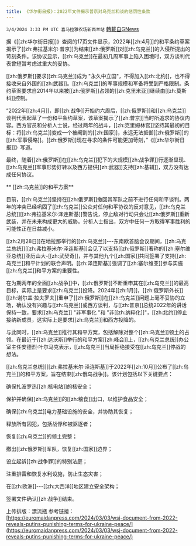 ```yaml
---
title: 《华尔街日报》：2022年文件揭示普京对乌克兰和谈的惩罚性条款
---
```

`3/4/2024 3:33 PM UTC 喜马拉雅农场新西兰站` [轉載自GNews](https://gnews.org/articles/2364169)

据《[[zh:华尔街日报]]》查阅的17页文件显示，2022年[[zh:4月]]的和平条约草案揭示了[[zh:弗拉基米尔·普京]]为结束[[zh:俄罗斯]]对[[zh:乌克兰]]的入侵所提出的苛刻条件。该协议显示，[[zh:乌克兰]]在最初几周军事上陷入困境时，双方谈判代表曾短暂考虑过重大的妥协。

[[zh:俄罗斯]]要求[[zh:乌克兰]]成为 "永久中立国"，不得加入[[zh:北约]]，也不得接收来自外国的[[zh:武器]]。[[zh:乌克兰]]的军事规模和军备将受到严格限制。条约草案要求自2014年以来被[[zh:俄罗斯]]占领的[[zh:克里米亚]]继续由[[zh:莫斯科]]控制。

“2022年[[zh:4月]]，即[[zh:战争]]开始约六周后，[[zh:俄罗斯]]和[[zh:乌克兰]]谈判代表起草了一份和平条约草案，该草案揭示了[[zh:普京]]当时所追求的协议内容。西方官员和分析人士说，经过两年的战斗，[[zh:克里姆林宫]]坚持其最初的目标：将[[zh:乌克兰]]变成一个被阉割的[[zh:国家]]，永远无法抵御[[zh:俄罗斯]]的[[zh:军事侵略]]。[[zh:俄罗斯]]现在寻求的条件可能更加苛刻，”《[[zh:华尔街日报]]》写道。

最终，随着[[zh:俄罗斯]]在[[zh:乌克兰]]犯下的大规模[[zh:战争罪]]行逐渐显现、[[zh:乌克兰]]军事形势好转以及西方提供[[zh:武器]]支持[[zh:基辅]]，双方没有达成任何协议。

** [[zh:乌克兰]]的和平方案**

目前，[[zh:乌克兰]]坚持在[[zh:俄罗斯]]撤回其军队之前不进行任何和平谈判。两年的冲突已经巩固了[[zh:乌克兰]]公众对任何和平协议的反对意见，[[zh:乌克兰总统]][[zh:弗拉基米尔·泽连斯基]]警告说，停止敌对行动只会让[[zh:俄罗斯]]重新武装，并在未来构成更大的威胁。分析人士指出，双方中任何一方取得军事胜利的可能性正在日益减小。

[[zh:2月28日]]在地拉那举行的[[zh:乌克兰]]\---东南欧首脑会议期间，[[zh:乌克兰总统]][[zh:弗拉基米尔·泽连斯基]]会见了以支持[[zh:俄罗斯]]著称的[[zh:塞尔维亚总统]]亚历山大\-[[zh:武契奇]]，并与其他九个[[zh:国家]]共同签署了支持[[zh:乌克兰]]和平计划的联合声明。[[zh:泽连斯基]]强调了[[zh:塞尔维亚]]参与实施[[zh:乌克兰]]和平方案的重要性。

在为期两年的全面[[zh:战争]]中，[[zh:俄罗斯]]不断重申其在[[zh:乌克兰]]的最高目标，实际上是要求[[zh:乌克兰]]投降。2024年[[zh:1月]]，[[zh:俄罗斯外长]][[zh:谢尔盖·拉夫罗夫]]重申了[[zh:俄罗斯]]在[[zh:乌克兰]]问题上毫不妥协的立场，确认没有兴趣与[[zh:乌克兰]]或西方谈判，与[[zh:普京]]总统2022年的讲话保持一致，要求[[zh:乌克兰]] "非军事化 "和 "非[[zh:纳粹化]]"，[[zh:北约]]停止接纳新成员，这实际上是要求[[zh:乌克兰]]和西方投降的。

与此同时，[[zh:乌克兰]]推行其和平方案，包括解除对整个[[zh:乌克兰]]领土的占领。在最近于[[zh:达沃斯]]举行的和平方案[[zh:峰会]]上，[[zh:乌克兰总统]]办公室主任安德烈·叶尔马克表示，[[zh:乌克兰]]当局拒绝接受在[[zh:乌克兰]]停战的想法。

[[zh:乌克兰总统]][[zh:弗拉基米尔·泽连斯基]]于2022年[[zh:10月]]公布了[[zh:乌克兰]]的和平方案，旨在结束[[zh:俄乌战争]]。该计划包括以下关键要点：

确保扎波罗热[[zh:核电站]]的核安全；

保护并确保[[zh:乌克兰]]的[[zh:粮食]]出口，以维护食品安全；

确保[[zh:乌克兰]]电力基础设施的安全，并协助其恢复；

释放所有囚犯，包括战俘和被驱逐者；

恢复[[zh:乌克兰]]的领土完整；

撤出[[zh:俄罗斯]]军队，恢复[[zh:国家]]边界；

设立起诉[[zh:战争罪]]的特别法庭；

注重排雷和恢复水利设施，防止生态灾害；

在[[zh:欧洲]]\---[[zh:大西洋]]地区建立安全架构；

签署文件确认[[zh:战争]]结束。


上传排版：漂流瓶
参考链接：[https://euromaidanpress.com/2024/03/03/wsj-document-from-2022-reveals-putins-punishing-terms-for-ukraine-peace/](https://euromaidanpress.com/2024/03/03/wsj-document-from-2022-reveals-putins-punishing-terms-for-ukraine-peace/)

